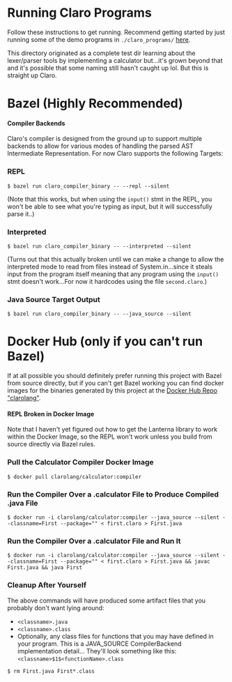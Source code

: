 # Running Claro Programs
Follow these instructions to get running. Recommend getting started by just running some of the demo programs in `./claro_programs/` [here](https://github.com/JasonSteving99/claro-lang/tree/main/src/java/com/claro/claro_programs).

This directory originated as a complete test dir learning about the lexer/parser tools by implementing a calculator but...it's grown beyond that and it's possible that some naming still hasn't caught up lol. But this is straight up Claro.

# Bazel (Highly Recommended)

#### Compiler Backends
Claro's compiler is designed from the ground up to support multiple backends to allow for various modes of handling the parsed AST Intermediate Representation. For now Claro supports the following Targets:

### REPL
`$ bazel run claro_compiler_binary -- --repl --silent`

(Note that this works, but when using the `input()` stmt in the REPL, you won't be able to see what you're typing as input, but it will successfully parse it..)

### Interpreted
`$ bazel run claro_compiler_binary -- --interpreted --silent`

(Turns out that this actually broken until we can make a change to allow the interpreted mode to read from files instead of System.in...since it steals input from the program itself meaning that any program using the `input()` stmt doesn't work...For now it hardcodes using the file `second.claro`.)

### Java Source Target Output
`$ bazel run claro_compiler_binary -- --java_source --silent`


# Docker Hub (only if you can't run Bazel)

If at all possible you should definitely prefer running this project with Bazel from source directly, but if you can't get Bazel working you can find docker images for the binaries generated by this project at the [Docker Hub Repo "clarolang"](https://hub.docker.com/repository/docker/clarolang/calculator).

#### REPL Broken in Docker Image
Note that I haven't yet figured out how to get the Lanterna library to work within the Docker Image, so the REPL won't work unless you build from source directly via Bazel rules.

### Pull the Calculator Compiler Docker Image

`$ docker pull clarolang/calculator:compiler`

### Run the Compiler Over a .calculator File to Produce Compiled .java File

`$ docker run -i clarolang/calculator:compiler --java_source --silent --classname=First --package="" < first.claro > First.java`

### Run the Compiler Over a .calculator File and Run It

`$ docker run -i clarolang/calculator:compiler --java_source --silent --classname=First --package="" < first.claro > First.java && javac First.java && java First`

### Cleanup After Yourself

The above commands will have produced some artifact files that you probably don't want lying around:
- `<classname>.java`
- `<classname>.class`
- Optionally, any class files for functions that you may have defined in your program. This is a JAVA_SOURCE CompilerBackend implementation detail... They'll look something like this: `<classname>$1$<functionName>.class`

`$ rm First.java First*.class`
